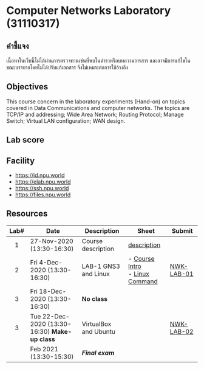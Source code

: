 # Computer Networks Laboratory (31110317)
## คำชี้แจง
เนื้อหาในเว็บนี้ไม่ได้ผ่านการตรวจทานเช่นที่พบในตำราหรือบทความวารสาร และอาจมีการแก้ไขในขณะบรรยายโดยไม่ได้ปรับแก้เอกสาร จึงไม่เหมาะต่อการใช้อ้างอิง

## Objectives
This course concern in the laboratory experiments (Hand-on) on topics covered in Data Communications and computer networks. The topics are TCP/IP and addressing; Wide Area Network; Routing Protocol; Manage Switch; Virtual LAN configuration; WAN design.
## Lab score

## Facility
* https://id.npu.world
* https://elab.npu.world
* https://ssh.npu.world
* https://files.npu.world

## Resources

| Lab# | Date | Description  |Sheet|Submit|
|:-----:|------|-------------|----|---|
| 1  |  27-Nov-2020 (13:30-16:30)   | Course description  | [description](31110317-description.pdf)                 ||     
| 2  | Fri 4-Dec-2020 (13:30-16:30)  | LAB-1 GNS3 and Linux   | - [Course Intro](w1/w1.1-CourseIntroduction.pdf)<br> - [Linux Command](w1/w1.2-Linux-command.pdf)| [NWK-LAB-01](https://elab.npu.world) |
| 3  | Fri 18-Dec-2020 (13:30-16:30)  | **No class**   |  |  |
| 3  | Tue 22-Dec-2020 (13:30-16:30) **Make-up class**  |VirtualBox and Ubuntu| | [NWK-LAB-02](https://elab.npu.world)  |
|     |  Feb 2021 (13:30-15:30)   | ***Final exam***   |                ||
